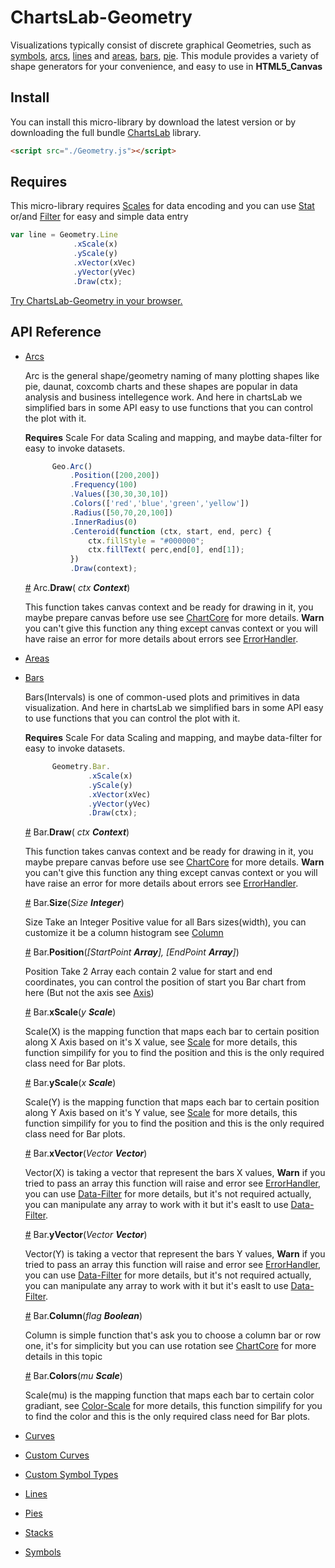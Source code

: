 # ChartsLab-Geometry

Visualizations typically consist of discrete graphical Geometries, such as [symbols](#symbols), [arcs](#arcs), [lines](#lines) and [areas](#areas), [bars](#bar), [pie](#pie). This module provides a variety of shape generators for your convenience, and easy to use in **HTML5_Canvas**

## Install
You can install this micro-library by download the latest version or by downloading the full bundle [ChartsLab](https://github.com/ChartsLab/) library.

```html
<script src="./Geometry.js"></script>
```

## Requires
This micro-library requires [Scales](https://github.com/ChartsLab/) for data encoding and you can use [Stat](https://github.com/ChartsLab/) or/and [Filter](https://github.com/ChartsLab/) for easy and simple data entry


```js
var line = Geometry.Line
              .xScale(x)
              .yScale(y)
              .xVector(xVec)
              .yVector(yVec)
              .Draw(ctx);
```

[Try ChartsLab-Geometry in your browser.](https://github.com/ChartsLab/)

## API Reference

* [Arcs](#arcs)

  Arc is the general shape/geometry naming of many plotting shapes like pie, daunat, coxcomb charts and these shapes are popular in data analysis and business intellegence work. And here in chartsLab we simplified bars in some API easy to use functions that you can control the plot with it.

  **Requires** Scale For data Scaling and mapping, and maybe data-filter for easy to invoke datasets.
  
  ```js
        Geo.Arc()
            .Position([200,200])
            .Frequency(100)
            .Values([30,30,30,10])
            .Colors(['red','blue','green','yellow'])
            .Radius([50,70,20,100])
            .InnerRadius(0)
            .Centeroid(function (ctx, start, end, perc) {
                ctx.fillStyle = "#000000";
                ctx.fillText( perc,end[0], end[1]);
            })
            .Draw(context);
  ```
  
  <a name="Draw" href="#draw">#</a> Arc.<b>Draw</b>(<i> ctx **Context**</i>)
  
    This function takes canvas context and be ready for drawing in it, you maybe prepare canvas before use see [ChartCore](https://github.com/ChartsLab/) for more details. **Warn** you can't give this function any thing except canvas context or you will have raise an error for more details about errors see [ErrorHandler](https://github.com/ChartsLab/).
    

* [Areas](#areas)
* [Bars](#bars)

  Bars(Intervals) is one of common-used plots and primitives in data visualization. And here in chartsLab we simplified bars in some API easy to use functions that you can control the plot with it.

  **Requires** Scale For data Scaling and mapping, and maybe data-filter for easy to invoke datasets.

  ```js
        Geometry.Bar.
                .xScale(x)
                .yScale(y)
                .xVector(xVec)
                .yVector(yVec)
                .Draw(ctx);
  ```

  <a name="Draw" href="#draw">#</a> Bar.<b>Draw</b>(<i> ctx **Context**</i>)
  
    This function takes canvas context and be ready for drawing in it, you maybe prepare canvas before use see [ChartCore](https://github.com/ChartsLab/) for more details. **Warn** you can't give this function any thing except canvas context or you will have raise an error for more details about errors see [ErrorHandler](https://github.com/ChartsLab/).
    
  <a name="Size" href="#size">#</a> Bar.<b>Size</b>(<i>Size **Integer**</i>)
  
    Size Take an Integer Positive value for all Bars sizes(width), you can customize it be a column histogram see [Column](#column)
  
  <a name="Position" href="#position">#</a> Bar.<b>Position</b>(<i>[StartPoint **Array**], [EndPoint **Array**]</i>)
  
    Position Take 2 Array each contain 2 value for start and end coordinates, you can control the position of start you Bar chart from here (But not the axis see [Axis](https://github.com/ChartsLab/ChartsLab-Axis/))
  
  <a name="xScale" href="#xscale">#</a> Bar.<b>xScale</b>(<i>y **Scale**</i>)
  
    Scale(X) is the mapping function that maps each bar to certain position along X Axis based on it's X value, see [Scale](https://github.com/ChartsLab/ChartsLab-Scale/) for more details, this function simpilify for you to find the position and this is the only required class need for Bar plots.

  <a name="yScale" href="#yscale">#</a> Bar.<b>yScale</b>(<i>x **Scale**</i>)
  
    Scale(Y) is the mapping function that maps each bar to certain position along Y Axis based on it's Y value, see [Scale](https://github.com/ChartsLab/ChartsLab-Scale/) for more details, this function simpilify for you to find the position and this is the only required class need for Bar plots.

  <a name="xVector" href="#xvector">#</a> Bar.<b>xVector</b>(<i>Vector **Vector**</i>)
    
    Vector(X) is taking a vector that represent the bars X values, **Warn** if you tried to pass an array this function will raise and error see [ErrorHandler](https://github.com/ChartsLab/), you can use [Data-Filter](https://github.com/ChartsLab/) for more details, but it's not required actually, you can manipulate any array to work with it but it's easlt to use [Data-Filter](https://github.com/ChartsLab/).

  <a name="yVector" href="#yvector">#</a> Bar.<b>yVector</b>(<i>Vector **Vector**</i>)
  
    Vector(Y) is taking a vector that represent the bars Y values, **Warn** if you tried to pass an array this function will raise and error see [ErrorHandler](https://github.com/ChartsLab/), you can use [Data-Filter](https://github.com/ChartsLab/) for more details, but it's not required actually, you can manipulate any array to work with it but it's easlt to use [Data-Filter](https://github.com/ChartsLab/).
  
  <a name="Column" href="#column">#</a> Bar.<b>Column</b>(<i>flag **Boolean**</i>)
  
    Column is simple function that's ask you to choose a column bar or row one, it's for simplicity but you can use rotation see [ChartCore](https://github.com/ChartsLab/) for more details in this topic

  <a name="Colors" href="#colors">#</a> Bar.<b>Colors</b>(<i>mu **Scale**</i>)
    
    Scale(mu) is the mapping function that maps each bar to certain color gradiant, see [Color-Scale](https://github.com/ChartsLab/ChartsLab-Scale/) for more details, this function simpilify for you to find the color and this is the only required class need for Bar plots.
  
* [Curves](#curves)
* [Custom Curves](#custom-curves)
* [Custom Symbol Types](#custom-symbol-types)
* [Lines](#lines)
* [Pies](#pies)
* [Stacks](#stacks)
* [Symbols](#symbols)
